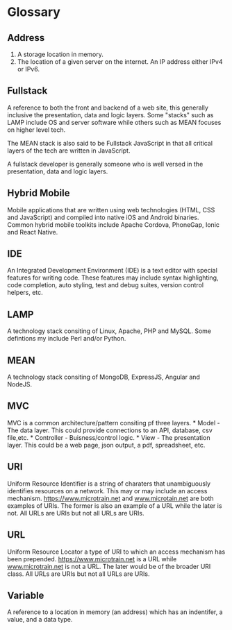 # Glossary

## Address
1. A storage location in memory.
2. The location of a given server on the internet. An IP address either IPv4 or IPv6.

## Fullstack

A reference to both the front and backend of a web site, this generally inclusive the presentation, data and logic layers. Some "stacks" such as LAMP include OS and server software while others such as MEAN focuses on higher level tech. 

The MEAN stack is also said to be Fullstack JavaScript in that all critical layers of the tech are written in JavaScript.   

A fullstack developer is generally someone who is well versed in the presentation, data and logic layers.

## Hybrid Mobile

Mobile applications that are written using web technologies (HTML, CSS and JavaScript) and compiled into native iOS and Android binaries. Common hybrid mobile toolkits include Apache Cordova, PhoneGap, Ionic and React Native.

## IDE

An Integrated Development Environment (IDE) is a text editor with special features for writing code. These features may include syntax highlighting, code completion, auto styling, test and debug suites, version control helpers, etc.

## LAMP

A technology stack consiting of Linux, Apache, PHP and MySQL. Some defintions my include Perl and/or Python.

## MEAN 

A technology stack consiting of MongoDB, ExpressJS, Angular and NodeJS.

## MVC

MVC is a common architecture/pattern consiting pf three layers.
    * Model - The data layer. This could provide connections to an API, database, csv file,etc.
    * Controller - Buisness/control logic.
    * View - The presentation layer. This could be a web page, json output, a pdf, spreadsheet, etc.

## URI

Uniform Resource Identifier is a string of charaters that unambiguously identifies resources on a network. This may or may include an access mechanism. https://www.microtrain.net and www.microtain.net are both examples of URIs. The former is also an example of a URL while the later is not. All URLs are URIs but not all URLs are URIs.

## URL

Uniform Resource Locator a type of URI to which an access mechanism has been prepended. https://www.microtrain.net is a URL while www.microtrain.net is not a URL. The later would be of the broader URI class. All URLs are URIs but not all URLs are URIs.

## Variable

A reference to a location in memory (an address) which has an indentifer, a value, and a data type.